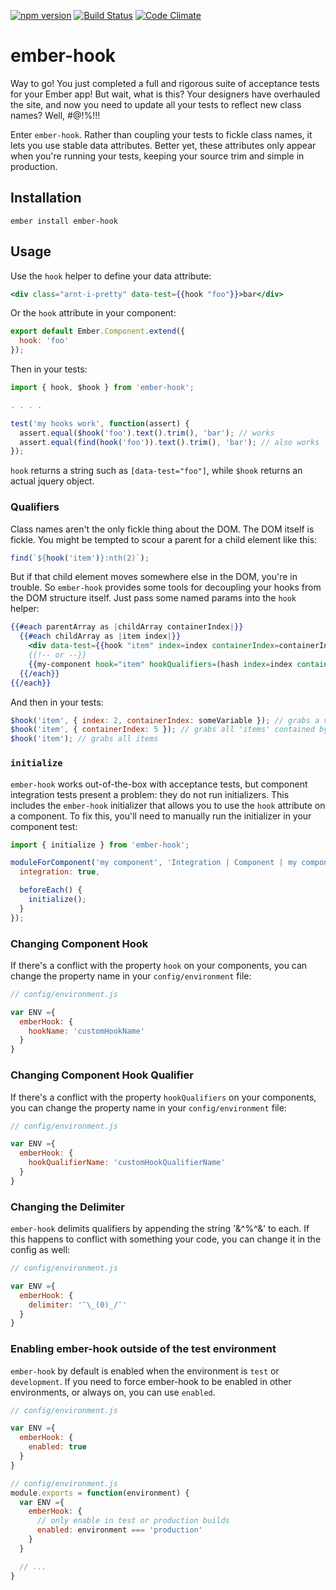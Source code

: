 [![npm version](https://badge.fury.io/js/ember-hook.svg)](https://badge.fury.io/js/ember-hook)
[![Build Status](https://travis-ci.org/Ticketfly/ember-hook.svg?branch=master)](https://travis-ci.org/Ticketfly/ember-hook)
[![Code Climate](https://codeclimate.com/github/Ticketfly/ember-hook/badges/gpa.svg)](https://codeclimate.com/github/Ticketfly/ember-hook)

# ember-hook

Way to go! You just completed a full and rigorous suite of acceptance tests for your Ember app! But wait, what is this? Your designers have overhauled the site, and now you need to update all your tests to reflect new class names? Well, #@!%!!!

Enter `ember-hook`. Rather than coupling your tests to fickle class names, it lets you use stable data attributes. Better yet, these attributes only appear when you're running your tests, keeping your source trim and simple in production.

## Installation

`ember install ember-hook`

## Usage

Use the `hook` helper to define your data attribute:

```hbs
<div class="arnt-i-pretty" data-test={{hook "foo"}}>bar</div>
```

Or the `hook` attribute in your component:

```js
export default Ember.Component.extend({
  hook: 'foo'
});
```

Then in your tests:

```js
import { hook, $hook } from 'ember-hook';

. . . .

test('my hooks work', function(assert) {
  assert.equal($hook('foo').text().trim(), 'bar'); // works
  assert.equal(find(hook('foo')).text().trim(), 'bar'); // also works
});
```

`hook` returns a string such as `[data-test="foo"]`, while `$hook` returns an actual jquery object.

### Qualifiers

Class names aren't the only fickle thing about the DOM. The DOM itself is fickle. You might be tempted to scour a parent for a child element like this:

```js
find(`${hook('item')}:nth(2)`);
```

But if that child element moves somewhere else in the DOM, you're in trouble. So `ember-hook` provides some tools for decoupling your hooks from the DOM structure itself. Just pass some named params into the `hook` helper:

```hbs
{{#each parentArray as |childArray containerIndex|}}
  {{#each childArray as |item index|}}
    <div data-test={{hook "item" index=index containerIndex=containerIndex}}>{{item}}</div>
    {{!-- or --}}
    {{my-component hook="item" hookQualifiers=(hash index=index containerIndex=containerIndex)}}
  {{/each}}
{{/each}}
```

And then in your tests:

```js
$hook('item', { index: 2, containerIndex: someVariable }); // grabs a very specific 'item'
$hook('item', { containerIndex: 5 }); // grabs all 'items' contained by the 5th parent
$hook('item'); // grabs all items
```

### `initialize`

`ember-hook` works out-of-the-box with acceptance tests, but component integration tests present a problem: they do not run initializers. This includes the `ember-hook` initializer that allows you to use the `hook` attribute on a component. To fix this, you'll need to manually run the initializer in your component test:


```js
import { initialize } from 'ember-hook';

moduleForComponent('my component', 'Integration | Component | my component', {
  integration: true,

  beforeEach() {
    initialize();
  }
});
```

### Changing Component Hook

If there's a conflict with the property `hook` on your components, you can change the property name in your `config/environment` file:

```js
// config/environment.js

var ENV ={
  emberHook: {
    hookName: 'customHookName'
  }
}
```

### Changing Component Hook Qualifier

If there's a conflict with the property `hookQualifiers` on your components, you can change the property name in your `config/environment` file:

```js
// config/environment.js

var ENV ={
  emberHook: {
    hookQualifierName: 'customHookQualifierName'
  }
}
```

### Changing the Delimiter

`ember-hook` delimits qualifiers by appending the string '&^%^&' to each. If this happens to conflict with something your code, you can change it in the config as well:

```js
// config/environment.js

var ENV ={
  emberHook: {
    delimiter: '¯\_(0)_/¯'
  }
}
```

### Enabling ember-hook outside of the test environment

`ember-hook` by default is enabled when the environment is `test` or `development`.  If you need to force ember-hook to be enabled in other environments, or always on, you can use `enabled`.

```js
// config/environment.js

var ENV ={
  emberHook: {
    enabled: true
  }
}
```

```js
// config/environment.js
module.exports = function(environment) {
  var ENV ={
    emberHook: {
      // only enable in test or production builds
      enabled: environment === 'production'
    }
  }

  // ...
}
```
